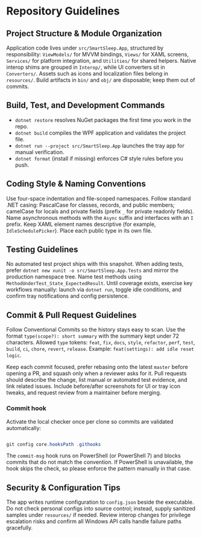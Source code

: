 # Repository Guidelines

## Project Structure & Module Organization
Application code lives under `src/SmartSleep.App`, structured by responsibility: `ViewModels/` for MVVM bindings, `Views/` for XAML screens, `Services/` for platform integration, and `Utilities/` for shared helpers. Native interop shims are grouped in `Interop/`, while UI converters sit in `Converters/`. Assets such as icons and localization files belong in `resources/`. Build artifacts in `bin/` and `obj/` are disposable; keep them out of commits.

## Build, Test, and Development Commands
- `dotnet restore` resolves NuGet packages the first time you work in the repo.
- `dotnet build` compiles the WPF application and validates the project file.
- `dotnet run --project src/SmartSleep.App` launches the tray app for manual verification.
- `dotnet format` (install if missing) enforces C# style rules before you push.

## Coding Style & Naming Conventions
Use four-space indentation and file-scoped namespaces. Follow standard .NET casing: PascalCase for classes, records, and public members; camelCase for locals and private fields (prefix `_` for private readonly fields). Name asynchronous methods with the `Async` suffix and interfaces with an `I` prefix. Keep XAML element names descriptive (for example, `IdleSchedulePicker`). Place each public type in its own file.

## Testing Guidelines
No automated test project ships with this snapshot. When adding tests, prefer `dotnet new xunit -o src/SmartSleep.App.Tests` and mirror the production namespace tree. Name test methods using `MethodUnderTest_State_ExpectedResult`. Until coverage exists, exercise key workflows manually: launch via `dotnet run`, toggle idle conditions, and confirm tray notifications and config persistence.

## Commit & Pull Request Guidelines
Follow Conventional Commits so the history stays easy to scan. Use the format ``type(scope?): short summary`` with the summary kept under 72 characters. Allowed ``type`` tokens: ``feat``, ``fix``, ``docs``, ``style``, ``refactor``, ``perf``, ``test``, ``build``, ``ci``, ``chore``, ``revert``, ``release``. Example: ``feat(settings): add idle reset logic``.

Keep each commit focused, prefer rebasing onto the latest ``master`` before opening a PR, and squash only when a reviewer asks for it. Pull requests should describe the change, list manual or automated test evidence, and link related issues. Include before/after screenshots for UI or tray icon tweaks, and request review from a maintainer before merging.

### Commit hook
Activate the local checker once per clone so commits are validated automatically:

```powershell
git config core.hooksPath .githooks
```

The ``commit-msg`` hook runs on PowerShell (or PowerShell 7) and blocks commits that do not match the convention. If PowerShell is unavailable, the hook skips the check, so please enforce the pattern manually in that case.

## Security & Configuration Tips
The app writes runtime configuration to `config.json` beside the executable. Do not check personal configs into source control; instead, supply sanitized samples under `resources/` if needed. Review interop changes for privilege escalation risks and confirm all Windows API calls handle failure paths gracefully.
